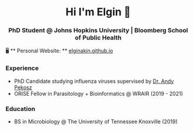 
<h1 align="center">Hi I'm Elgin 👋</h1>

<h3 align="center">PhD Student @ Johns Hopkins University | Bloomberg School of Public Health</h3>

🖥️ ** Personal Website: ** [elginakin.github.io](https://elginakin.github.io/)

### Experience

- PhD Candidate studying influenza viruses supervised by [Dr. Andy Pekosz](https://pekoszlab.com/)  
- ORISE Fellow in Parasitology + Bioinformatics @ WRAIR (2019 - 2021)

### Education

- BS in Microbiology @ The University of Tennessee Knoxville (2019)

<!--
**elginakin/elginakin** is a ✨ _special_ ✨ repository because its `README.md` (this file) appears on your GitHub profile.

Here are some ideas to get you started:

- 🔭 I’m currently working on ...
- 🌱 I’m currently learning ...
- 👯 I’m looking to collaborate on ...
- 🤔 I’m looking for help with ...
- 💬 Ask me about ...
- 📫 How to reach me: ...
- 😄 Pronouns: ...
- ⚡ Fun fact: ...
-->
